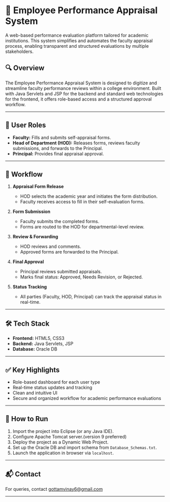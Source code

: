 # 💼 Employee Performance Appraisal System

A web-based performance evaluation platform tailored for academic institutions. This system simplifies and automates the faculty appraisal process, enabling transparent and structured evaluations by multiple stakeholders.

## 🔍 Overview

The Employee Performance Appraisal System is designed to digitize and streamline faculty performance reviews within a college environment. Built with Java Servlets and JSP for the backend and standard web technologies for the frontend, it offers role-based access and a structured approval workflow.

---

## 👥 User Roles

- **Faculty:** Fills and submits self-appraisal forms.
- **Head of Department (HOD):** Releases forms, reviews faculty submissions, and forwards to the Principal.
- **Principal:** Provides final appraisal approval.

---

## 🔄 Workflow

1. **Appraisal Form Release**  
   - HOD selects the academic year and initiates the form distribution.
   - Faculty receives access to fill in their self-evaluation forms.

2. **Form Submission**  
   - Faculty submits the completed forms.
   - Forms are routed to the HOD for departmental-level review.

3. **Review & Forwarding**  
   - HOD reviews and comments.
   - Approved forms are forwarded to the Principal.

4. **Final Approval**  
   - Principal reviews submitted appraisals.
   - Marks final status: Approved, Needs Revision, or Rejected.

5. **Status Tracking**  
   - All parties (Faculty, HOD, Principal) can track the appraisal status in real-time.

---

## 🛠️ Tech Stack

- **Frontend:** HTML5, CSS3  
- **Backend:** Java Servlets, JSP  
- **Database:** Oracle DB  

---

## ✅ Key Highlights

- Role-based dashboard for each user type  
- Real-time status updates and tracking  
- Clean and intuitive UI  
- Secure and organized workflow for academic performance evaluations  

---

## 🚀 How to Run

1. Import the project into Eclipse (or any Java IDE).
2. Configure Apache Tomcat server.(version 9 preferred)
3. Deploy the project as a Dynamic Web Project.
4. Set up the Oracle DB and import schema from `Database_Schemas.txt`.
5. Launch the application in browser via `localhost`.

---

## 📬 Contact

For queries, contact [gottamvinay6@gmail.com](mailto:gottamvinay6@gmail.com)

---
